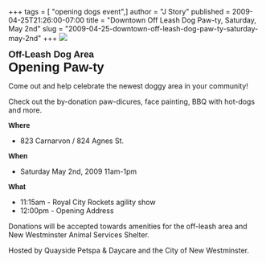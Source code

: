 +++
tags = [ "opening dogs event",]
author = "J Story"
published = 2009-04-25T21:26:00-07:00
title = "Downtown Off Leash Dog Paw-ty, Saturday, May 2nd"
slug = "2009-04-25-downtown-off-leash-dog-paw-ty-saturday-may-2nd"
+++
[![](/img/blog/thumbnails/2009-04-25-downtown-off-leash-dog-paw-ty-saturday-may-2nd-pawprint.jpg)](/img/blog/2009-04-25-downtown-off-leash-dog-paw-ty-saturday-may-2nd-pawprint.jpg)  

<span style="font-size:130%;"><span
style="font-weight: bold;font-family:arial;">Off-Leash Dog
Area</span></span>  
<span style="font-size:180%;"><span
style="font-weight: bold;font-family:arial;">Opening
Paw-ty</span></span>  

  
  
Come out and help celebrate the newest doggy area in your community!  
  
Check out the by-donation paw-dicures, face painting, BBQ with hot-dogs
and more.  
  
<span style="font-weight: bold;font-family:arial;">Where</span>  

-   823 Carnarvon / 824 Agnes St.

  
<span style="font-weight: bold;font-family:arial;">When</span>  

-   Saturday May 2nd, 2009 11am-1pm

  
<span style="font-weight: bold;font-family:arial;">What</span>  

-   11:15am - Royal City Rockets agility show
-   12:00pm - Opening Address

  
Donations will be accepted towards amenities for the off-leash area and
New Westminster Animal Services Shelter.  
  
Hosted by Quayside Petspa & Daycare and the City of New Westminster.

